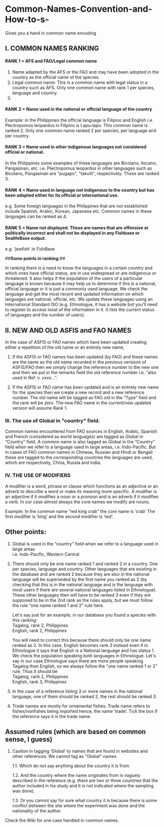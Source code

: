 # Common-Names-Convention-and-How-to-s-
Gives you a hand in common name encoding

## I. COMMON NAMES RANKING

#### RANK 1 = AFS and FAO/Legal common name

1. Name adapted by the AFS or the FAO and may have been adopted in the country as the official name of the species. 
2. Legal common name: This is a common name with legal status in a country such as AFS. Only one common name with rank 1 
   per species, language and country. 
3.


#### RANK 2 = Name used in the national or official language of the country
   Example: in the Philippines the official language is Filipino and English 
   i.e. Plectropomus leopardus  in Filipino is Lapu-lapu. This common name is ranked 2.
   Only one common name ranked 2 per species, per language and per country.


#### RANK 3 = Name used in other indigenous languages not considered official or national. 
   In the Philippines some examples of these languages are Bicolano, Ilocano, Pangasinan, etc. 
   i.e. Plectropomus leopardus in other languages such as Bicolano, Pangasinan are "pugapo", "takulit", 
        respectively. These are ranked 3. 

#### RANK 4 = Name used in language not indigenous to the country but has been adopted either for its official or international use. 
   e.g. Some foreign languages in the Philippines that are not established include Spanish, Arabic, Korean, Japanese etc. Common 
        names in these languages can be ranked as 4. 

#### RANK 5 = Name not displayed. These are names that are offensive or politically incorrect and shall not be displayed in any Fishbase or SealifeBase output.  
   e.g. ‘jewfish’ in FishBase





##**Some points in ranking:**##

     
In ranking there is a need to know the languages in a certain country and which ones have official status,
are in use widespread or are indigenous or threatened. It also helps if the population of the users of a particular language is known because it may help us to determine if this is a national, official language or it is just a commonly used language. We check the language and get the most recent and updated information on which languages are national, official, etc. We update these languages using an International Standard ISO (e.g.  Ethnologue, it has a website but you’ll need to register to access most of the information in it. It lists the current status of languages and the number of users). 


## II. NEW AND OLD ASFIS and FAO NAMES

In the case of ASFIS or FAO names which have been updated creating either a repetition of the old name or an entirely new name, 

1. If the ASFIS or FAO names has been updated (by FAO) and these names are the same as the old name recorded in the previous versions of ASFIS/FAO 
   then we simply change the reference number to the new one and then we put in the remarks field the old reference number 
   i.e. “also used in Ref. v. xxxx...”. 

2. If the ASFIS or FAO name has been updated and is an entirely new name for the species then we create a new record and a 
   new reference number.
   The old name will be tagged as FAO old in the “Type” field and the rank will be zero.   The new FAO name in the 
   current/new updated version will assume Rank 1. 
   



### III. The use of Global in "country" field.
   Common names encountered from FAO sources in English, Arabic, Spanish and French (considered as world languages) are tagged as Global in “Country” field. 
   A common  name is also tagged as Global in the “Country” field when we refer to a language used in large areas, i.e. Indo-Pacific. But in cases of FAO common 
   names  in Chinese, Russian and Hindi or Bengali these are tagged to the corresponding countries the languages are used, which are respectively, China, 
   Russia and India.



### IV. THE USE OF MODIFIERS

   A modifier is a word, phrase or clause which functions as an adjective or an adverb to describe a word or make its meaning more specific. A modifier is an adjective if it modifies a noun or a pronoun and is an adverb if it modifies a verb. In our case almost always the core names we modify are nouns.<br/> 

Example:   In the common name “red king crab” the core name is ‘crab’
The first modifier is ‘king’ and the second modifier is ‘red’.

## Other points: 
1. Global is used in the “country” field when we refer to a language used in large areas   
   i.e.  Indo-Pacific, Western Central 

2. There should only be one name ranked 1 and ranked 2 in a country. One per species, language and country. Other 
   languages that are existing in the database and are ranked 2 because they are also in the national language will be superseded by the 
   first name you ranked as 2 (by checking that this is in the national language and is the language with most users if 
   there are several national languages listed in Ethnologue). These other languages then will have to be ranked 3 even if 
   they are supposed to be in the 2nd rank as the rules apply, but we must follow the rule "one name ranked 1 and 2" rule 
   here. 

   Let's say just for an example, in our database you found a species with this ranking:<br/>
   	                Tagalog, rank 2, Philippines    
        		English, rank 2, Philippines

   You will need to correct this because there should only be one name ranked as 2. In this case, English becomes rank 3 instead 
   even if in Ethnologue it says that English is a National language and has status 1. We check the population speaking both 
   languages in Ethnologue. Let's say in our case Ethnologue says there are more people speaking Tagalog than English, so we
   always follow the "one name ranked 1 or 2" rule. Thus it should be<br/> 
		Tagalog, rank 2, Philippines   
		English, rank 3, Philippines

3. In the case of a reference listing 3 or more names in the national language, one of them should be ranked 2, the rest 
   should be ranked 3.  

4. Trade names are mostly for ornamental fishes. Trade name refers to fishes/nonfishes being imported hence, the name 
   ‘trade’. Tick the box if the reference says it is the trade name. 


## Assumed rules (which are based on common sense, I guess) 
1. Caution in tagging ‘Global’ to names that are found in websites and other references. We cannot tag as "Global" names 

   1.1.	Which do not say anything about the country it is from.
   
   1.2.	And the country where the name originates from is vaguely described in the reference (e.g. there are two or three 
        countries that the author included in his study and it is not indicated where the sampling was done). 
	
   1.3.	Or you cannot say for sure what country it is because there is some conflict between the site where the experiment 
        was done and the nationality of the author. 






Check the Wiki for one case handled in common names. 
